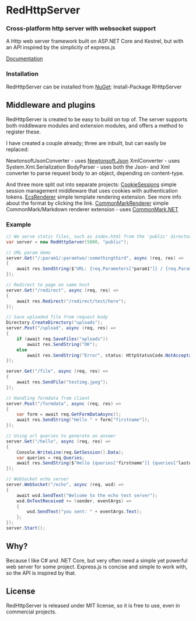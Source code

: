 # RedHttpServer
### Cross-platform http server with websocket support

A Http web server framework built on ASP.NET Core and Kestrel, but with an API inspired by the simplicity of express.js

[Documentation](https://rosenbjerg.dk/red/docs)

### Installation
RedHttpServer can be installed from [NuGet](https://www.nuget.org/packages/RHttpServer/): Install-Package RHttpServer

## Middleware and plugins
RedHttpServer is created to be easy to build on top of. 
The server supports both middleware modules and extension modules, and offers a method to register these. 

I have created a couple already; three are inbuilt, but can easily be replaced:

NewtonsoftJsonConverter - uses [Newtonsoft.Json](https://github.com/JamesNK/Newtonsoft.Json)
XmlConverter - uses System.Xml.Serialization
BodyParser - uses both the Json- and Xml converter to parse request body to an object, depending on content-type.

And three more split out into separate projects:
[CookieSessions](https://github.com/rosenbjerg/RedHttpServer.CSharp/tree/master/src/CookieSessions) simple session management middleware that uses cookies with authentication tokens.
[EcsRenderer](https://github.com/rosenbjerg/RedHttpServer.CSharp/tree/master/src/EcsRenderer) simple template rendering extension. See more info about the format by clicking the link.
[CommonMarkRenderer](https://github.com/rosenbjerg/RedHttpServer.CSharp/tree/master/src/CommonMarkRenderer) simple CommonMark/Markdown renderer extension - uses [CommonMark.NET](https://github.com/Knagis/CommonMark.NET)

### Example
```csharp
// We serve static files, such as index.html from the 'public' directory
var server = new RedHttpServer(5000, "public");

// URL param demo
server.Get("/:param1/:paramtwo/:somethingthird", async (req, res) =>
{
	await res.SendString($"URL: {req.Parameters["param1"]} / {req.Parameters["paramtwo"]} / {req.Parameters["somethingthird"]}");
});

// Redirect to page on same host
server.Get("/redirect", async (req, res) =>
{
	await res.Redirect("/redirect/test/here");
});

// Save uploaded file from request body 
Directory.CreateDirectory("uploads");
server.Post("/upload", async (req, res) =>
{
	if (await req.SaveFiles("uploads"))
		await res.SendString("OK");
	else
		await res.SendString("Error", status: HttpStatusCode.NotAcceptable);
});

server.Get("/file", async (req, res) =>
{
	await res.SendFile("testimg.jpeg");
});

// Handling formdata from client
server.Post("/formdata", async (req, res) =>
{
	var form = await req.GetFormDataAsync();
	await res.SendString("Hello " + form["firstname"]);
});

// Using url queries to generate an answer
server.Get("/hello", async (req, res) =>
{
	Console.WriteLine(req.GetSession().Data);
	var queries = req.Queries;
	await res.SendString($"Hello {queries["firstname"]} {queries["lastname"]}, have a nice day");
});

// WebSocket echo server
server.WebSocket("/echo", async (req, wsd) =>
{
	await wsd.SendText("Welcome to the echo test server");
	wsd.OnTextReceived += (sender, eventArgs) =>
	{
		wsd.SendText("you sent: " + eventArgs.Text);
	};
});
server.Start();
```

## Why?
Because I like C# and .NET Core, but very often need a simple yet powerful web server for some project. Express.js is concise and simple to work with, so the API is inspired by that.

## License
RedHttpServer is released under MIT license, so it is free to use, even in commercial projects.